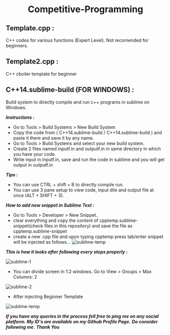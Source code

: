 <h1 align="center"><b>Competitive-Programming</b></h1>

## Template.cpp :
C++ codes for various functions (Expert Level). Not recomended for beginners.

## Template2.cpp :
C++ cboiler template for beginner

## C++14.sublime-build (FOR WINDOWS) : 

Build system to directly compile and run c++ programs in sublime on Windows.

***Instructions :***
* Go to Tools > Build Systems > New Build System
* Copy the code from ( C++14.sublime-build / C++14.sublime-build ) and paste it there and save it by any name.
* Go to Tools > Build Systems and select your new build system.
* Create 2 files named inputf.in and outputf.in in same directory in which you have your code.
* Write input in inputf.in, save and run the code in sublime and you will get output in outputf.in

***Tips :***
* You can use CTRL + shift + B to directly compile run.
* You can use 3 pane setup to view code, input dile and output file at once (ALT + SHIFT + 3).

***How to add new snippet in Sublime Text :***
* Go to Tools > Developer > New Snippet..
* clear everything and copy the content of cpptemp.sublime-snippet(check files in this repository) and save the file as cpptemp.sublime-snippet
* create a new .cpp file and upon typing cpptemp press tab/enter snippet will be injected as follows...
![sublime-temp](https://user-images.githubusercontent.com/86816711/151647467-a3fb8c6b-081d-4b01-a8f6-97a22cb5bf22.png)


***This is how it looks after following every steps properly :***

![sublime-1](https://user-images.githubusercontent.com/86816711/151647378-82305e32-805c-4bc5-a6fd-764e2a204bed.png)

* You can divide screen in 1:2 windows. Go to View > Groups > Max Columns: 2

![sublime-2](https://user-images.githubusercontent.com/86816711/151647450-5fc78921-8378-44ab-887e-885e5c0361fb.png)

* After injecting Beginner Template

![sublime-temp](https://user-images.githubusercontent.com/86816711/151647467-a3fb8c6b-081d-4b01-a8f6-97a22cb5bf22.png)

***If you have any queries in the process fell free to ping me on any social platform. My ID's are available on my Github Profile Page.***
***Do consider following me.***
***Thank You***
